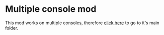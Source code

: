 # Multiple console mod
This mod works on multiple consoles, therefore [click here](https://github.com/modda-se/wiki/tree/main/Multiple/Dual%20Frequency%20Oscillator) to go to it's main folder.
